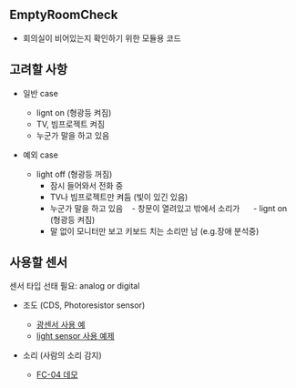 EmptyRoomCheck
--------------

- 회의실이 비어있는지 확인하기 위한 모듈용 코드

고려할 사항
--------
- 일반 case
  - lignt on (형광등 켜짐)
  - TV, 빔프로젝트 켜짐
  - 누군가 말을 하고 있음


- 예외 case
  - light off (형광등 꺼짐)
    - 잠시 들어와서 전화 중
    - TV나 빔프로젝트만 켜둠 (빛이 있긴 있음)
    - 누군가 말을 하고 있음
    - 창문이 열려있고 밖에서 소리가 
    
  - lignt on (형광등 켜짐)
    - 말 없이 모니터만 보고 키보드 치는 소리만 남 (e.g.장애 분석중)

사용할 센서 
---------
센서 타입 선태 필요: analog or digital 

- 조도 (CDS, Photoresistor sensor)
  - [광센서 사용 예](https://pimylifeup.com/raspberry-pi-light-sensor/)
  - [light sensor 사용 예제](https://learn.adafruit.com/basic-resistor-sensor-reading-on-raspberry-pi/basic-photocell-reading)
  
- 소리 (사람의 소리 감지)

  - [FC-04 데모](http://www.instructables.com/id/Simple-FC-04-Sound-Sensor-Demo/)

